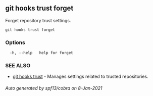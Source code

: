 ## git hooks trust forget

Forget repository trust settings.

```
git hooks trust forget
```

### Options

```
  -h, --help   help for forget
```

### SEE ALSO

* [git hooks trust](git_hooks_trust.md)	 - Manages settings related to trusted repositories.

###### Auto generated by spf13/cobra on 8-Jan-2021
